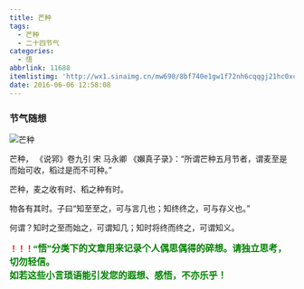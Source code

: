 ```yaml
---
title: 芒种
tags:
  - 芒种
  - 二十四节气
categories:
  - 悟
abbrlink: 11688
itemlistimg: 'http://wx1.sinaimg.cn/mw690/8bf740e1gw1f72nh6cqqgj21hc0xc7wh.jpg'
date: 2016-06-06 12:58:08
---
```

### 节气随想
![芒种](http://wx3.sinaimg.cn/mw690/8bf740e1gw1f72nh9a648j21hc0xc7wh.jpg)

芒种， 《说郛》卷九引 宋 马永卿 《嬾真子录》：“所谓芒种五月节者，谓麦至是而始可收，稻过是而不可种。”

芒种，麦之收有时、稻之种有时。&nbsp;

物各有其时。子曰“知至至之，可与言几也；知终终之，可与存义也。”

何谓？知时之至而始之，可谓知几；知时将终而终之，可谓知义。  


**<font color=red>！！！</font><font color=green face=微软雅黑 size=3>“悟”分类下的文章用来记录个人偶思偶得的碎想。请独立思考，切勿轻信。  
如若这些小言琐语能引发您的遐想、感悟，不亦乐乎！</font>**